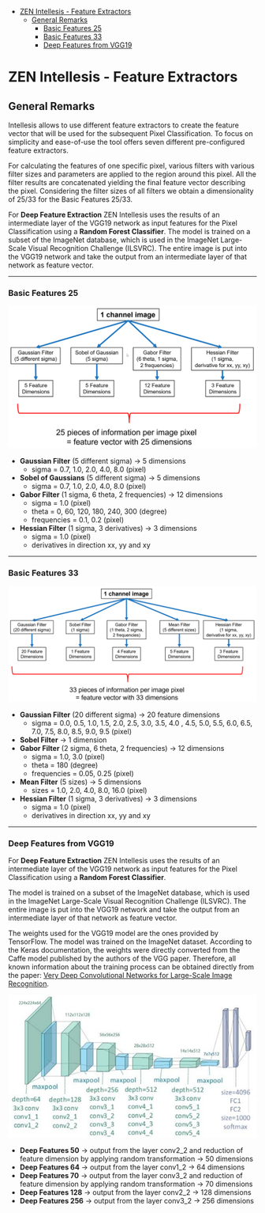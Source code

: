 - [ZEN Intellesis - Feature Extractors](#zen-intellesis---feature-extractors)
  - [General Remarks](#general-remarks)
    - [Basic Features 25](#basic-features-25)
    - [Basic Features 33](#basic-features-33)
    - [Deep Features from VGG19](#deep-features-from-vgg19)

# ZEN Intellesis - Feature Extractors

## General Remarks

Intellesis allows to use different feature extractors to create the feature vector that will be used for the subsequent Pixel Classification. To focus on simplicity and ease-of-use the tool offers seven different pre-configured feature extractors.

For calculating the features of one specific pixel, various filters with various filter sizes and parameters are applied to the region around this pixel. All the filter results are concatenated yielding the final feature vector describing the pixel.
Considering the filter sizes of all filters we obtain a dimensionality of 25/33 for the Basic Features 25/33.

For **Deep Feature Extraction** ZEN Intellesis uses the results of an intermediate layer of the VGG19 network as input features for the Pixel Classification using a **Random Forest Classifier**. The model is trained on a subset of the ImageNet database, which is used in the ImageNet Large-Scale Visual Recognition Challenge (ILSVRC). The entire image is put into the VGG19 network and take the output from an intermediate layer of that network as feature vector.

---

### Basic Features 25

![ZEN Intellesis -  Basis Features 25](intellesis_basis_features25.png "ZEN Intellesis - Basic Features 25")

- **Gaussian Filter** (5 different sigma) -> 5 dimensions
  - sigma = 0.7, 1.0, 2.0, 4.0, 8.0 (pixel)
- **Sobel of Gaussians** (5 different sigma) -> 5 dimensions
  - sigma = 0.7, 1.0, 2.0, 4.0, 8.0 (pixel)
- **Gabor Filter** (1 sigma, 6 theta, 2 frequencies) -> 12 dimensions
  - sigma = 1.0 (pixel)
  - theta = 0, 60, 120, 180, 240, 300 (degree)
  - frequencies = 0.1, 0.2 (pixel)
- **Hessian Filter** (1 sigma, 3 derivatives) -> 3 dimensions
  - sigma = 1.0 (pixel)
  - derivatives in direction xx, yy and xy

---

### Basic Features 33

![ZEN Intellesis -  Basis Features 33](intellesis_basis_features33.png "ZEN Intellesis - Basic Features 33")

- **Gaussian Filter** (20 different sigma) -> 20 feature dimensions
  - sigma = 0.0, 0.5, 1.0, 1.5, 2.0, 2.5, 3.0, 3.5, 4.0 , 4.5, 5.0, 5.5, 6.0, 6.5, 7.0, 7.5, 8.0, 8.5, 9.0, 9.5 (pixel)
- **Sobel Filter** -> 1 dimension
- **Gabor Filter** (2 sigma, 6 theta, 2 frequencies) -> 12 dimensions
  - sigma = 1.0, 3.0 (pixel)
  - theta = 180 (degree)
  - frequencies = 0.05, 0.25 (pixel)
- **Mean Filter** (5 sizes) -> 5 dimensions
  - sizes = 1.0, 2.0, 4.0, 8.0, 16.0 (pixel)
- **Hessian Filter** (1 sigma, 3 derivatives) -> 3 dimensions
  - sigma = 1.0 (pixel)
  - derivatives in direction xx, yy and xy

---

### Deep Features from VGG19

For **Deep Feature Extraction** ZEN Intellesis uses the results of an intermediate layer of the VGG19 network as input features for the Pixel Classification using a **Random Forest Classifier**.

The model is trained on a subset of the ImageNet database, which is used in the ImageNet Large-Scale Visual Recognition Challenge (ILSVRC). The entire image is put into the VGG19 network and take the output from an intermediate layer of that network as feature vector.

The weights used for the VGG19 model are the ones provided by TensorFlow. The model was trained on the ImageNet dataset. According to the Keras documentation, the weights were directly converted from the Caffe model published by the authors of the VGG paper. Therefore, all known information about the training process can be obtained directly from the paper: [Very Deep Convolutional Networks for Large-Scale Image Recognition](https://arxiv.org/abs/1409.1556).

![ZEN Intellesis - Deep Features](intellesis_vgg19_architecture.png "ZEN Intellesis - VGG19")

- **Deep Features 50** -> output from the layer conv2_2 and reduction of feature dimension by applying random transformation -> 50 dimensions
- **Deep Features 64** -> output from the layer conv1_2 -> 64 dimensions
- **Deep Features 70** -> output from the layer conv3_2 and reduction of feature dimension by applying random transformation -> 70 dimensions
- **Deep Features 128** -> output from the layer conv2_2 -> 128 dimensions
- **Deep Features 256** -> output from the layer conv3_2 -> 256 dimensions
